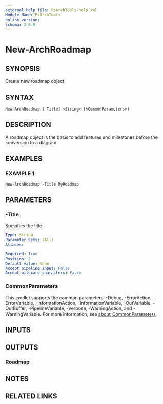 ```yaml
---
external help file: PsArchTools-help.xml
Module Name: PsArchTools
online version:
schema: 2.0.0
---
```


# New-ArchRoadmap

## SYNOPSIS
Create new roadmap object.

## SYNTAX

```
New-ArchRoadmap [-Title] <String> [<CommonParameters>]
```

## DESCRIPTION
A roadmap object is the basis to add features and milestones before the conversion to a diagram.

## EXAMPLES

### EXAMPLE 1
```
New-ArchRoadmap -Title MyRoadmap
```

## PARAMETERS

### -Title
Specifies the title.

```yaml
Type: String
Parameter Sets: (All)
Aliases:

Required: True
Position: 1
Default value: None
Accept pipeline input: False
Accept wildcard characters: False
```

### CommonParameters
This cmdlet supports the common parameters: -Debug, -ErrorAction, -ErrorVariable, -InformationAction, -InformationVariable, -OutVariable, -OutBuffer, -PipelineVariable, -Verbose, -WarningAction, and -WarningVariable. For more information, see [about_CommonParameters](http://go.microsoft.com/fwlink/?LinkID=113216).

## INPUTS

## OUTPUTS

### Roadmap
## NOTES

## RELATED LINKS
